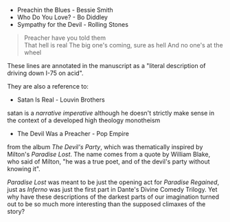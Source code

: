 ---
---

  + Preachin the Blues - Bessie Smith
  + Who Do You Love? - Bo Diddley
  + Sympathy for the Devil - Rolling Stones

  > Preacher have you told them  
  > That hell is real
  > The big one's coming, sure as hell
  > And no one's at the wheel

These lines are annotated in the manuscript as a "literal description of driving
down I-75 on acid".

They are also a reference to:

  + Satan Is Real - Louvin Brothers

satan is a *narrative imperative*
although he doesn't strictly make sense in the context of a developed high
theology monotheism

  + The Devil Was a Preacher - Pop Empire

from the album *The Devil's Party*, which was thematically inspired by Milton's
*Paradise Lost*. The name comes from a quote by William Blake, who said of 
Milton, "he was a true poet, and of the devil's party without knowing it".

*Paradise Lost* was meant to be just the opening act for *Paradise Regained*,
just as *Inferno* was just the first part in Dante's Divine Comedy Trilogy.
Yet why have these descriptions of the darkest parts of our imagination
turned out to be so much more interesting than the supposed climaxes of the 
story?